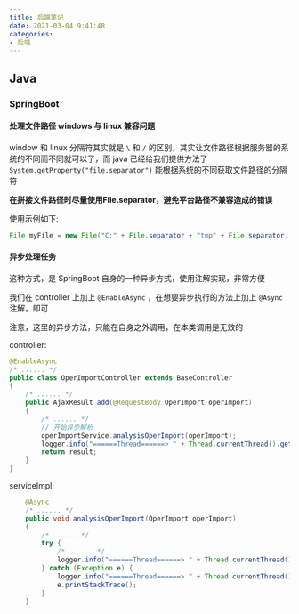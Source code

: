 ```yaml
---
title: 后端笔记
date: 2021-03-04 9:41:48
categories:
- 后端
---
```


## Java

### SpringBoot

#### 处理文件路径 windows 与 linux 兼容问题

window 和 linux 分隔符其实就是 `\` 和 `/` 的区别，其实让文件路径根据服务器的系统的不同而不同就可以了，而 java 已经给我们提供方法了 `System.getProperty("file.separator")` 能根据系统的不同获取文件路径的分隔符

**在拼接文件路径时尽量使用File.separator，避免平台路径不兼容造成的错误**

使用示例如下:

```java
File myFile = new File("C:" + File.separator + "tmp" + File.separator, "test.txt");
```

####  异步处理任务

这种方式，是 SpringBoot 自身的一种异步方式，使用注解实现，非常方便

我们在 controller 上加上 `@EnableAsync` ，在想要异步执行的方法上加上 `@Async` 注解，即可

注意，这里的异步方法，只能在自身之外调用，在本类调用是无效的

controller:

```java
@EnableAsync
/* ...... */
public class OperImportController extends BaseController
{
    /* ...... */
    public AjaxResult add(@RequestBody OperImport operImport)
    {
        /* ...... */
        // 开始异步解析
        operImportService.analysisOperImport(operImport);
        logger.info("======Thread======> " + Thread.currentThread().getName());
        return result;
    }
}
```

serviceImpl:

```java
    @Async
    /* ...... */
    public void analysisOperImport(OperImport operImport)
    {
        /* ...... */
        try {
            /* ...... */
            logger.info("======Thread======> " + Thread.currentThread().getName() + ": 解析完成");
        } catch (Exception e) {
            logger.info("======Thread======> " + Thread.currentThread().getName() + ": 解析失败");
            e.printStackTrace();
        }
    }
```
